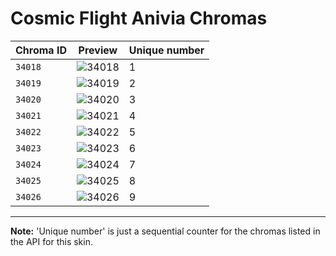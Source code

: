 # Cosmic Flight Anivia Chromas

| Chroma ID | Preview | Unique number |
|---|---|---|
| `34018` | ![34018](https://raw.communitydragon.org/latest/plugins/rcp-be-lol-game-data/global/default/v1/champion-chroma-images/34/34018.png) | 1 |
| `34019` | ![34019](https://raw.communitydragon.org/latest/plugins/rcp-be-lol-game-data/global/default/v1/champion-chroma-images/34/34019.png) | 2 |
| `34020` | ![34020](https://raw.communitydragon.org/latest/plugins/rcp-be-lol-game-data/global/default/v1/champion-chroma-images/34/34020.png) | 3 |
| `34021` | ![34021](https://raw.communitydragon.org/latest/plugins/rcp-be-lol-game-data/global/default/v1/champion-chroma-images/34/34021.png) | 4 |
| `34022` | ![34022](https://raw.communitydragon.org/latest/plugins/rcp-be-lol-game-data/global/default/v1/champion-chroma-images/34/34022.png) | 5 |
| `34023` | ![34023](https://raw.communitydragon.org/latest/plugins/rcp-be-lol-game-data/global/default/v1/champion-chroma-images/34/34023.png) | 6 |
| `34024` | ![34024](https://raw.communitydragon.org/latest/plugins/rcp-be-lol-game-data/global/default/v1/champion-chroma-images/34/34024.png) | 7 |
| `34025` | ![34025](https://raw.communitydragon.org/latest/plugins/rcp-be-lol-game-data/global/default/v1/champion-chroma-images/34/34025.png) | 8 |
| `34026` | ![34026](https://raw.communitydragon.org/latest/plugins/rcp-be-lol-game-data/global/default/v1/champion-chroma-images/34/34026.png) | 9 |

---

**Note:** 'Unique number' is just a sequential counter for the chromas listed in the API for this skin.